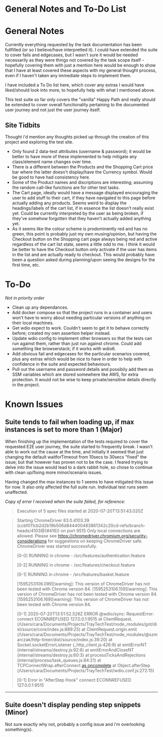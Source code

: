 # General Notes and To-Do List

# General Notes

Currently everything requested by the task documentation has been fullfilled (or so I believe/have interpretted it). I could have extended the suite to cover fails and edgecases, but I wasn't sure it would be needed necessarily as they were things not covered by the task scope itself - hopefully covering them with just a mention here would be enough to show that I have at least covered these aspects with my general thought process, even if I haven't taken any immediate steps to implement them.

I have included a To Do list here, which cover any extras I would have liked/should look into more, to hopefully help with what I mentioned above.

This test suite so far only covers the "vanilla" Happy Path and really should be extended to cover overall functionality pertaining to the documented user journey and not just the user journey itself.

## Site Tidbits

Thought i'd mention any thoughts picked up through the creation of this project and exploring the test site.

- Only found 2 data-test attributes (username & password); it would be better to have more of these implemented to help mitigate any class/element name changes over time.
- There is a different between the Products and the Shopping Cart price bar where the latter doesn't display/have the Currency symbol. Would be good to have had consistency here.
- Some of the Product names and discriptions are interesting; assuming the random call-like functions are for other test tasks.
- The Cart page, ideally would have a message displayed encouraging the user to add stuff to their cart, if they have navigated to this page before actually adding any products. Seems weird to display the headings/labels of the cart list, if in essence the list doesn't really exist yet. Could be currently interpreted by the user as being broken, if they've somehow forgotten that they haven't actually added anything yet.
- As it seems like the colour scheme is prodominently red and has no green, this point is probably just my own musing/opinion, but having the Checkout button on the Shopping cart page always being red and active regardless of the cart list state, seems a little odd to me. I think it would be better to have the Checkout button only activate if the user has items in the list and are actually ready to checkout. This would probably have been a question asked during planning/upon seeing the designs for the first time, etc.

# To-Do

_Not in priority order_

- Clean up any dependances.
- Add docker compose so that the project runs in a container and users won't have to worry about needing particular versions of anything on their local machines.
- Get wdio expect to work. Couldn't seem to get it to behave correctly before; created my own assertion helper instead.
- Update wdio config to implement other browsers so that the tests can run against them, rather than just run against chrome. Could add something like browserstack; if it works with wdio6.
- Add obvious fail and edgecases for the particular scenarios covered, plus any extras which would be nice to have in order to help with confidence in the suite and expected behaviours.
- Pull out the username and password details and possibily add them as SSM variables which are stored somewhere like AWS, for extra protection. It would not be wise to keep private/sensitive details directly in the project.

# Known Issues

## Suite tends to fail when loading up, if max instances is set to more than 1 (Major)

When finishing up the implementation of the tests required to cover the requested E2E user journey, the suite started to frequently break. I wasn't able to work out the cause at the time, and initially it seemed that just changing the default waitforTimeout from 10secs to 30secs "fixed" the issue; but that however has proven not to be the case. I feared trying to delve into the issue would lead to a dark rabbit hole, so chose to continue with clean up/fixing more minor/scenario issues.

Having changed the max instances to 1 seems to have mitigated this issue for now. It also only affected the full suite run. Individual test runs seem unaffected.

_Copy of error I received when the suite failed, for reference:_

> Execution of 5 spec files started at 2020-07-20T13:51:43.020Z

> Starting ChromeDriver 83.0.4103.39 (ccbf011cb2d2b19b506d844400483861342c20cd-refs/branch-heads/4103@{#416}) on port 9515
> Only local connections are allowed.
> Please see https://chromedriver.chromium.org/security-considerations for suggestions on keeping ChromeDriver safe.
> ChromeDriver was started successfully.
>
> [0-0] RUNNING in chrome - /src/features/authentication.feature
>
> [0-2] RUNNING in chrome - /src/features/checkout.feature
>
> [0-1] RUNNING in chrome - /src/features/basket.feature
>
> [1595253106.099][warning]: This version of ChromeDriver has not been tested with Chrome version 84.
> [1595253106.159][warning]: This version of ChromeDriver has not been tested with Chrome version 84.
> [1595253106.169][warning]: This version of ChromeDriver has not been tested with Chrome version 84.
>
> [0-1] 2020-07-20T13:51:52.526Z ERROR @wdio/sync: RequestError: connect ECONNREFUSED 127.0.0.1:9515
> at ClientRequest.<anonymous> (/Users/cara/Documents/Projects/TrayTechTest/node_modules/got/dist/source/core/index.js:889:25)
> at ClientRequest.origin.emit (/Users/cara/Documents/Projects/TrayTechTest/node_modules/@szmarczak/http-timer/dist/source/index.js:39:20)
> at Socket.socketErrorListener (\_http_client.js:426:9)
> at emitErrorNT (internal/streams/destroy.js:92:8)
> at emitErrorAndCloseNT (internal/streams/destroy.js:60:3)
> at processTicksAndRejections (internal/process/task_queues.js:84:21)
> at TCPConnectWrap.afterConnect [as oncomplete](net.js:1137:16)
> at Object.afterStep (/Users/cara/Documents/Projects/TrayTechTest/wdio.conf.js:272:15)
>
> [0-1] Error in "AfterStep Hook"
> connect ECONNREFUSED 127.0.0.1:9515

---

## Suite doesn't display pending step snippets (Minor)

Not sure exactly why not, probably a config issue and i'm overlooking something(s).

